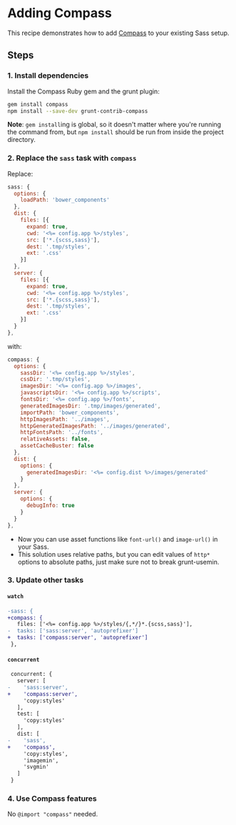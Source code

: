 # Adding Compass

This recipe demonstrates how to add [Compass](http://compass-style.org/) to your
existing Sass setup.

## Steps

### 1. Install dependencies

Install the Compass Ruby gem and the grunt plugin:

```sh
gem install compass
npm install --save-dev grunt-contrib-compass
```

**Note**: `gem install`ing is global, so it doesn't matter where you're running the command from, but `npm install` should be run from inside the project directory.

### 2. Replace the `sass` task with `compass`

Replace:

```js
sass: {
  options: {
    loadPath: 'bower_components'
  },
  dist: {
    files: [{
      expand: true,
      cwd: '<%= config.app %>/styles',
      src: ['*.{scss,sass}'],
      dest: '.tmp/styles',
      ext: '.css'
    }]
  },
  server: {
    files: [{
      expand: true,
      cwd: '<%= config.app %>/styles',
      src: ['*.{scss,sass}'],
      dest: '.tmp/styles',
      ext: '.css'
    }]
  }
},
```

with:

```js
compass: {
  options: {
    sassDir: '<%= config.app %>/styles',
    cssDir: '.tmp/styles',
    imagesDir: '<%= config.app %>/images',
    javascriptsDir: '<%= config.app %>/scripts',
    fontsDir: '<%= config.app %>/fonts',
    generatedImagesDir: '.tmp/images/generated',
    importPath: 'bower_components',
    httpImagesPath: '../images',
    httpGeneratedImagesPath: '../images/generated',
    httpFontsPath: '../fonts',
    relativeAssets: false,
    assetCacheBuster: false
  },
  dist: {
    options: {
      generatedImagesDir: '<%= config.dist %>/images/generated'
    }
  },
  server: {
    options: {
      debugInfo: true
    }
  }
},
```

* Now you can use asset functions like `font-url()` and `image-url()` in your Sass.
* This solution uses relative paths, but you can edit values of `http*` options to absolute paths, just make sure not to break grunt-usemin.

### 3. Update other tasks

#### `watch`

```diff
-sass: {
+compass: {
   files: ['<%= config.app %>/styles/{,*/}*.{scss,sass}'],
-  tasks: ['sass:server', 'autoprefixer']
+  tasks: ['compass:server', 'autoprefixer']
 },
```

#### `concurrent`

```diff
 concurrent: {
   server: [
-    'sass:server',
+    'compass:server',
     'copy:styles'
   ],
   test: [
     'copy:styles'
   ],
   dist: [
-    'sass',
+    'compass',
     'copy:styles',
     'imagemin',
     'svgmin'
   ]
 }
```

### 4. Use Compass features

No `@import "compass"` needed.
